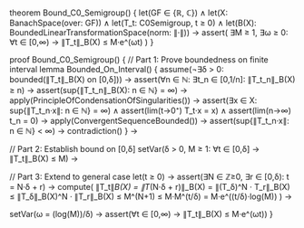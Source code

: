 theorem Bound_C0_Semigroup() {
  let(GF ∈ {ℝ, ℂ}) ∧
  let(X: BanachSpace(over: GF)) ∧
  let(T_t: C0Semigroup, t ≥ 0) ∧
  let(B(X): BoundedLinearTransformationSpace(norm: ∥·∥)) →
  assert(
    ∃M ≥ 1, ∃ω ≥ 0: ∀t ∈ [0,∞) → ∥T_t∥_B(X) ≤ M·e^(ωt)
  )
}

proof Bound_C0_Semigroup() {
  // Part 1: Prove boundedness on finite interval
  lemma Bounded_On_Interval() {
    assume(¬∃δ > 0: bounded(∥T_t∥_B(X) on [0,δ])) →
    assert(∀n ∈ ℕ: ∃t_n ∈ [0,1/n]: ∥T_t_n∥_B(X) ≥ n) →
    assert(sup{∥T_t_n∥_B(X): n ∈ ℕ} = ∞) →
    apply(PrincipleOfCondensationOfSingularities()) →
    assert(∃x ∈ X: sup{∥T_t_n·x∥: n ∈ ℕ} = ∞) ∧
    assert(lim(t→0⁺) T_t·x = x) ∧
    assert(lim(n→∞) t_n = 0) →
    apply(ConvergentSequenceBounded()) →
    assert(sup{∥T_t_n·x∥: n ∈ ℕ} < ∞) →
    contradiction()
  } →
  
  // Part 2: Establish bound on [0,δ]
  setVar(δ > 0, M ≥ 1: ∀t ∈ [0,δ] → ∥T_t∥_B(X) ≤ M) →
  
  // Part 3: Extend to general case
  let(t ≥ 0) →
  assert(∃N ∈ ℤ≥0, ∃r ∈ [0,δ): t = N·δ + r) →
  compute(
    ∥T_t∥_B(X) 
    = ∥T_(N·δ + r)∥_B(X)
    = ∥(T_δ)^N · T_r∥_B(X)
    ≤ ∥T_δ∥_B(X)^N · ∥T_r∥_B(X)
    ≤ M^(N+1)
    ≤ M·M^(t/δ)
    = M·e^((t/δ)·log(M))
  ) →
  
  setVar(ω = (log(M))/δ) →
  assert(∀t ∈ [0,∞) → ∥T_t∥_B(X) ≤ M·e^(ωt))
}